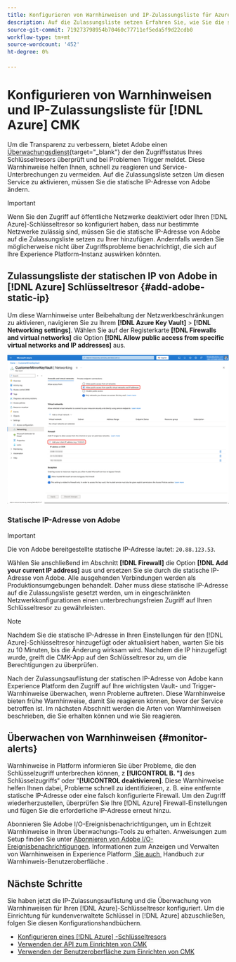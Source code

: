 ```yaml
---
title: Konfigurieren von Warnhinweisen und IP-Zulassungsliste für Azure CMK
description: Auf die Zulassungsliste setzen Erfahren Sie, wie Sie die statische IP-Adresse von Adobe in Azure Key Vault ändern und verstehen, wie Experience Platform-Warnhinweise beim Erkennen und Beheben von Problemen beim Zugriff auf kundenverwaltete Schlüssel helfen.
source-git-commit: 719273798954b70460c77711ef5eda5f9d22cdb0
workflow-type: tm+mt
source-wordcount: '452'
ht-degree: 0%

---
```


# Konfigurieren von Warnhinweisen und IP-Zulassungsliste für [!DNL Azure] CMK

Um die Transparenz zu verbessern, bietet Adobe einen [Überwachungsdienst](../../../../observability/alerts/ui.md){target="_blank"} der den Zugriffsstatus Ihres Schlüsseltresors überprüft und bei Problemen Trigger meldet. Diese Warnhinweise helfen Ihnen, schnell zu reagieren und Service-Unterbrechungen zu vermeiden. Auf die Zulassungsliste setzen Um diesen Service zu aktivieren, müssen Sie die statische IP-Adresse von Adobe ändern.

>[!IMPORTANT]
>
>Wenn Sie den Zugriff auf öffentliche Netzwerke deaktiviert oder Ihren [!DNL Azure]-Schlüsseltresor so konfiguriert haben, dass nur bestimmte Netzwerke zulässig sind, müssen Sie die statische IP-Adresse von Adobe auf die Zulassungsliste setzen zu Ihrer hinzufügen. Andernfalls werden Sie möglicherweise nicht über Zugriffsprobleme benachrichtigt, die sich auf Ihre Experience Platform-Instanz auswirken könnten.

## Zulassungsliste der statischen IP von Adobe in [!DNL Azure] Schlüsseltresor {#add-adobe-static-ip}

Um diese Warnhinweise unter Beibehaltung der Netzwerkbeschränkungen zu aktivieren, navigieren Sie zu Ihrem **[!DNL Azure Key Vault]** > **[!DNL Networking settings]**. Wählen Sie auf der Registerkarte **[!DNL Firewalls and virtual networks]** die Option **[!DNL Allow public access from specific virtual networks and IP addresses]** aus.

![[!DNL Azure] Bildschirm Key Vault-Netzwerkeinstellungen zeigt an, wo die statische IP-Adresse von Adobe hinzugefügt werden soll, und die Option Zugriff erlauben ist hervorgehoben.](../../../images/governance-privacy-security/customer-managed-keys/key-vault-networking-settings.png)

### Statische IP-Adresse von Adobe

>[!IMPORTANT]
>
>Die von Adobe bereitgestellte statische IP-Adresse lautet: `20.88.123.53`.

Wählen Sie anschließend im Abschnitt **[!DNL Firewall]** die Option **[!DNL Add your current IP address]** aus und ersetzen Sie sie durch die statische IP-Adresse von Adobe. Alle ausgehenden Verbindungen werden als Produktionsumgebungen behandelt. Daher muss diese statische IP-Adresse auf die Zulassungsliste gesetzt werden, um in eingeschränkten Netzwerkkonfigurationen einen unterbrechungsfreien Zugriff auf Ihren Schlüsseltresor zu gewährleisten.

>[!NOTE]
>
>Nachdem Sie die statische IP-Adresse in Ihren Einstellungen für den [!DNL Azure]-Schlüsseltresor hinzugefügt oder aktualisiert haben, warten Sie bis zu 10 Minuten, bis die Änderung wirksam wird. Nachdem die IP hinzugefügt wurde, greift die CMK-App auf den Schlüsseltresor zu, um die Berechtigungen zu überprüfen.

Nach der Zulassungsauflistung der statischen IP-Adresse von Adobe kann Experience Platform den Zugriff auf Ihre wichtigsten Vault- und Trigger-Warnhinweise überwachen, wenn Probleme auftreten. Diese Warnhinweise bieten frühe Warnhinweise, damit Sie reagieren können, bevor der Service betroffen ist. Im nächsten Abschnitt werden die Arten von Warnhinweisen beschrieben, die Sie erhalten können und wie Sie reagieren.

## Überwachen von Warnhinweisen {#monitor-alerts}

Warnhinweise in Platform informieren Sie über Probleme, die den Schlüsselzugriff unterbrechen können, z **[!UICONTROL B. &quot;]** des Schlüsselzugriffs“ oder &quot;**[!UICONTROL deaktivieren]**. Diese Warnhinweise helfen Ihnen dabei, Probleme schnell zu identifizieren, z. B. eine entfernte statische IP-Adresse oder eine falsch konfigurierte Firewall. Um den Zugriff wiederherzustellen, überprüfen Sie Ihre [!DNL Azure] Firewall-Einstellungen und fügen Sie die erforderliche IP-Adresse erneut hinzu.

<!-- For a complete list of alert types and recommended resolutions, see the [CMK alert resolution reference](../alert-resolution-reference.md). -->

Abonnieren Sie Adobe I/O-Ereignisbenachrichtigungen, um in Echtzeit Warnhinweise in Ihren Überwachungs-Tools zu erhalten. Anweisungen zum Setup finden Sie unter [Abonnieren von Adobe I/O-Ereignisbenachrichtigungen](../../../../observability/alerts/subscribe.md). Informationen zum Anzeigen und Verwalten von Warnhinweisen in Experience Platform [&#x200B; Sie auch &#x200B;](../../../../observability/alerts/ui.md) Handbuch zur Warnhinweis-Benutzeroberfläche .

## Nächste Schritte

Sie haben jetzt die IP-Zulassungsauflistung und die Überwachung von Warnhinweisen für Ihren [!DNL Azure]-Schlüsseltresor konfiguriert. Um die Einrichtung für kundenverwaltete Schlüssel in [!DNL Azure] abzuschließen, folgen Sie diesen Konfigurationshandbüchern.

- [Konfigurieren eines  [!DNL Azure] -Schlüsseltresors](./azure-key-vault-config.md)
- [Verwenden der API zum Einrichten von CMK](./api-set-up.md)
- [Verwenden der Benutzeroberfläche zum Einrichten von CMK](./ui-set-up.md)
